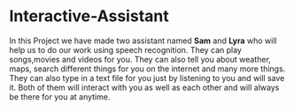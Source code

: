 # Interactive-Assistant

In this Project we have made two assistant named **Sam** and **Lyra** who will help us to do 
our work using speech recognition. They can play songs,movies and videos for you. They can also tell you about weather, maps, search different things for you on the internet and many more things. They can also type in a text file for you just by listening to you and will save it. Both of them will interact with you as well as each other and will always be there for you at anytime.
